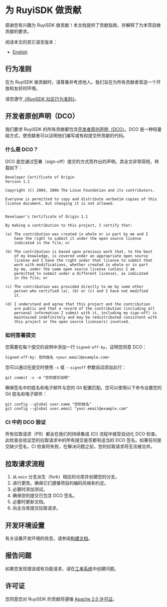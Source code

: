 # 为 RuyiSDK 做贡献

感谢您有兴趣为 RuyiSDK 做贡献！本文档提供了贡献指南，并解释了为本项目做贡献的要求。

阅读本文的其它语言版本：

* [English](./CONTRIBUTING.md)

## 行为准则

在为 RuyiSDK 做贡献时，请尊重并考虑他人。我们旨在为所有贡献者营造一个开放和友好的环境。

请您遵守[《RuyiSDK 社区行为准则》](https://ruyisdk.org/en/code_of_conduct)。

## 开发者原创声明（DCO）

我们要求 RuyiSDK 的所有贡献都包含[开发者原创声明（DCO）](https://developercertificate.org/)。DCO 是一种轻量级方式，使贡献者可以证明他们编写或有权提交所贡献的代码。

### 什么是 DCO？

DCO 是您通过签署（sign-off）提交的方式而作出的声明。其全文非常简短，转载如下：

```
Developer Certificate of Origin
Version 1.1

Copyright (C) 2004, 2006 The Linux Foundation and its contributors.

Everyone is permitted to copy and distribute verbatim copies of this
license document, but changing it is not allowed.


Developer's Certificate of Origin 1.1

By making a contribution to this project, I certify that:

(a) The contribution was created in whole or in part by me and I
    have the right to submit it under the open source license
    indicated in the file; or

(b) The contribution is based upon previous work that, to the best
    of my knowledge, is covered under an appropriate open source
    license and I have the right under that license to submit that
    work with modifications, whether created in whole or in part
    by me, under the same open source license (unless I am
    permitted to submit under a different license), as indicated
    in the file; or

(c) The contribution was provided directly to me by some other
    person who certified (a), (b) or (c) and I have not modified
    it.

(d) I understand and agree that this project and the contribution
    are public and that a record of the contribution (including all
    personal information I submit with it, including my sign-off) is
    maintained indefinitely and may be redistributed consistent with
    this project or the open source license(s) involved.
```

### 如何签署提交

您需要在每个提交的说明中添加一行 `Signed-off-by`，证明您同意 DCO：

```
Signed-off-by: 您的姓名 <your.email@example.com>
```

您可以通过在提交时使用 `-s` 或 `--signoff` 参数自动添加此行：

```
git commit -s -m "您的提交说明"
```

确保签名中的姓名和电子邮件与您的 Git 配置匹配。您可以使用以下命令设置您的 Git 姓名和电子邮件：

```
git config --global user.name "您的姓名"
git config --global user.email "your.email@example.com"
```

### CI 中的 DCO 验证

所有拉取请求（PR）都会在我们的持续集成 (CI) 流程中接受自动化 DCO 检查。此检查会验证您的拉取请求中的所有提交是否都有适当的 DCO 签名。如果任何提交缺少签名，CI 检查将失败，在解决问题之前，您的拉取请求将无法被合并。

## 拉取请求流程

1. 从 `main` 分支派生（fork）相应的仓库并创建您的分支。
2. 进行更改，确保它们遵循项目的编码风格和约定。
3. 必要时添加测试。
4. 确保您的提交已包含 DCO 签名。
5. 必要时更新文档。
6. 向主仓库提交拉取请求。

## 开发环境设置

有关设置开发环境的信息，请参阅[构建文档](./docs/building.md)。

## 报告问题

如果您发现错误或有功能请求，请在[工单系统](https://github.com/ruyisdk/ruyi/issues)中创建问题。

## 许可证

您同意您对 RuyiSDK 的贡献将遵循 [Apache 2.0 许可证](./LICENSE-Apache.txt)。
